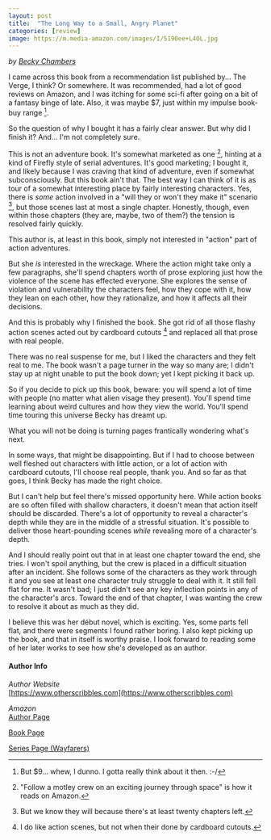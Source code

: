 ```yaml
---
layout: post
title:  "The Long Way to a Small, Angry Planet"
categories: [review]
image: https://m.media-amazon.com/images/I/5190ee+L4OL.jpg
---
```


_by [Becky Chambers](https://www.otherscribbles.com)_

I came across this book from a recommendation list published by... The Verge, I think? Or somewhere. It was recommended, had a lot of good reviews on Amazon, and I was itching for some sci-fi after going on a bit of a fantasy binge of late. Also, it was maybe $7, just within my impulse book-buy range [^1].

So the question of why I bought it has a fairly clear answer. But why did I finish it? And... I'm not completely sure.

This is not an adventure book. It's somewhat marketed as one [^2], hinting at a kind of Firefly style of serial adventures. It's good marketing; I bought it, and likely because I was craving that kind of adventure, even if somewhat subconsciously. But this book ain't that. The best way I can think of it is as tour of a somewhat interesting place by fairly interesting characters. Yes, there is _some_ action involved in a "will they or won't they make it" scenario [^3], but those scenes last at most a single chapter. Honestly, though, even within those chapters (they are, maybe, two of them?) the tension is resolved fairly quickly.

This author is, at least in this book, simply not interested in "action" part of action adventures. 

<!--more-->

But she _is_ interested in the wreckage. Where the action might take only a few paragraphs, she'll spend chapters worth of prose exploring just how the violence of the scene has effected everyone. She explores the sense of violation and vulnerability the characters feel, how they cope with it, how they lean on each other, how they rationalize, and how it affects all their decisions.

And this is probably why I finished the book. She got rid of all those flashy action scenes acted out by cardboard cutouts [^4] and replaced all that prose with real people.

There was no real suspense for me, but I liked the characters and they felt real to me. The book wasn't a page turner in the way so many are; I didn't stay up at night unable to put the book down; yet I kept picking it back up.

So if you decide to pick up this book, beware: you will spend a lot of time with people (no matter what alien visage they present). You'll spend time learning about weird cultures and how they view the world. You'll spend time touring this universe Becky has dreamt up.

What you will not be doing is turning pages frantically wondering what's next.

In some ways, that might be disappointing. But if I had to choose between well fleshed out characters with little action, or a lot of action with cardboard cutouts, I'll choose real people, thank you. And so far as that goes, I think Becky has made the right choice.

But I can't help but feel there's missed opportunity here. While action books are so often filled with shallow characters, it doesn't mean that action itself should be discarded. There's a lot of opportunity to reveal a character's depth while they are in the middle of a stressful situation. It's possible to deliver those heart-pounding scenes _while_ revealing more of a character's depth.

And I should really point out that in at least one chapter toward the end, she tries. I won't spoil anything, but the crew is placed in a difficult situation after an incident. She follows some of the characters as they work through it and you see at least one character truly struggle to deal with it. It still fell flat for me. It wasn't bad; I just didn't see any key inflection points in any of the character's arcs. Toward the end of that chapter, I was wanting the crew to resolve it about as much as they did.

I believe this was her début novel, which is exciting. Yes, some parts fell flat, and there were segments I found rather boring. I also kept picking up the book, and that in itself is worthy praise. I look forward to reading some of her later works to see how she's developed as an author.



[^1]: But $9... whew, I dunno. I gotta really think about it then. :-/
[^2]: "Follow a motley crew on an exciting journey through space" is how it reads on Amazon.
[^3]: But we know they will because there's at least twenty chapters left.
[^4]: I do like action scenes, but not when their done by cardboard cutouts.

#### Author Info

*Author Website*  
[https://www.otherscribbles.com](https://www.otherscribbles.com)

*Amazon*  
[Author Page](https://www.amazon.com/Becky-Chambers/e/B00LUQWGAU)

[Book Page](https://www.amazon.com/Long-Small-Angry-Planet-Wayfarers-ebook/dp/B00ZP64F28/)

[Series Page (Wayfarers)](https://www.amazon.com/gp/product/B0753KPS6X)
